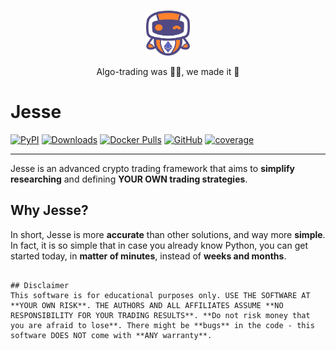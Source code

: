 <div align="center">
<br>
<p align="center">
<img src="assets/jesse-logo.png" alt="Jesse" height="72" />
</p>

<p align="center">
Algo-trading was 😵‍💫, we made it 🤩
</p>
</div>

# Jesse
[![PyPI](https://img.shields.io/pypi/v/jesse)](https://pypi.org/project/jesse)
[![Downloads](https://pepy.tech/badge/jesse)](https://pepy.tech/project/jesse)
[![Docker Pulls](https://img.shields.io/docker/pulls/salehmir/jesse)](https://hub.docker.com/r/salehmir/jesse)
[![GitHub](https://img.shields.io/github/license/jesse-ai/jesse)](https://github.com/jesse-ai/jesse)
[![coverage](https://codecov.io/gh/jesse-ai/jesse/graph/badge.svg)](https://codecov.io/gh/jesse-ai/jesse)

---

Jesse is an advanced crypto trading framework that aims to **simplify** **researching** and defining **YOUR OWN trading strategies**.

## Why Jesse?
In short, Jesse is more **accurate** than other solutions, and way more **simple**. 
In fact, it is so simple that in case you already know Python, you can get started today, in **matter of minutes**, instead of **weeks and months**. 

```

## Disclaimer
This software is for educational purposes only. USE THE SOFTWARE AT **YOUR OWN RISK**. THE AUTHORS AND ALL AFFILIATES ASSUME **NO RESPONSIBILITY FOR YOUR TRADING RESULTS**. **Do not risk money that you are afraid to lose**. There might be **bugs** in the code - this software DOES NOT come with **ANY warranty**.
